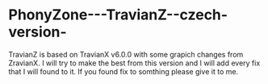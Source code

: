 PhonyZone---TravianZ--czech-version-
====================================

TravianZ is based on TravianX v6.0.0 with some grapich changes from ZravianX. I will try to make the best from this version and I will add every fix that I will found to it. If you found fix to somthing please give it to me.